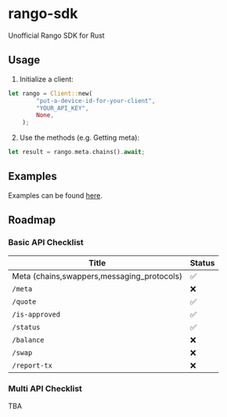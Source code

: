 # rango-sdk
Unofficial Rango SDK for Rust

## Usage 

1. Initialize a client:
```rust
let rango = Client::new(
        "put-a-device-id-for-your-client",
        "YOUR_API_KEY",
        None,
    );
```

2. Use the methods (e.g. Getting meta):
```rust
let result = rango.meta.chains().await;
```

## Examples

Examples can be found [here][examples].

[examples]: https://github.com/yeager-eren/rango-sdk-rs/tree/main/examples


## Roadmap

### Basic API Checklist


|Title| Status |
|--|--|
| Meta (chains,swappers,messaging_protocols) | ✅ |
| `/meta` | ❌ |
| `/quote` | ✅ |
| `/is-approved` | ✅ |
| `/status` | ✅ |
| `/balance` | ❌ |
| `/swap` | ❌ |
| `/report-tx` | ❌ |


### Multi API Checklist

TBA